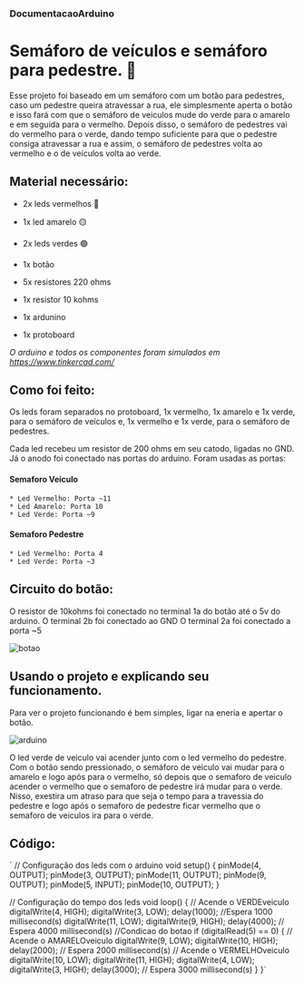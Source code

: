 ### DocumentacaoArduino

# Semáforo de veículos e semáforo para pedestre. 🚦

Esse projeto foi baseado em um semáforo com um botão para pedestres, caso um pedestre queira atravessar a rua, ele simplesmente aperta o botão e isso fará com que o semáforo de veiculos mude do verde para o amarelo e em seguida para o vermelho. Depois disso, o semáforo de pedestres vai do vermelho para o verde, dando tempo suficiente para que o pedestre consiga atravessar a rua e assim, o semáforo de pedestres volta ao vermelho e o de veículos volta ao verde.


## Material necessário:

* 2x leds vermelhos 🔴
* 1x led amarelo 🟡
* 2x leds verdes 🟢

* 1x botão 

* 5x resistores 220 ohms
* 1x resistor 10 kohms

* 1x ardunino

* 1x protoboard

*O arduino e todos os componentes foram simulados em https://www.tinkercad.com/*


## Como foi feito:

Os leds foram separados no protoboard, 1x vermelho, 1x amarelo e 1x verde, para o semáforo de veículos e, 1x vermelho e  1x verde, para o semáforo de pedestres.

Cada led recebeu um resistor de 200 ohms em seu catodo, ligadas no GND. Já o anodo foi conectado nas portas do arduino. Foram usadas as portas:
	
   #### Semaforo Veiculo
	* Led Vermelho: Porta ~11
	* Led Amarelo: Porta 10
	* Led Verde: Porta ~9
   #### Semaforo Pedestre	
	* Led Vermelho: Porta 4
	* Led Verde: Porta ~3


## Circuito do botão:

O resistor de 10kohms foi conectado no terminal 1a do botão até o 5v do arduino. 
O terminal 2b foi conectado ao GND
O terminal 2a foi conectado a porta ~5

![botao](https://imgur.com/5l5uh5q) 

## Usando o projeto e explicando seu funcionamento.

Para ver o projeto funcionando é bem simples, ligar na eneria e apertar o botão.

![arduino](https://i.imgur.com/Ch8nHEP.gifv)

O led verde de veiculo vai acender junto com o led vermelho do pedestre. 
Com o botão sendo pressionado, o semáforo de veiculo vai mudar para o amarelo e logo após para o vermelho, só depois que o semaforo de veiculo acender o vermelho que o semaforo de pedestre irá mudar para o verde. 
Nisso, exestira um atraso para que seja o tempo para a travessia do pedestre e logo após o semaforo de pedestre ficar vermelho que o semaforo de veiculos ira para o verde.

## Código: 

` // Configuração dos leds com o arduino
void setup()
{
  pinMode(4, OUTPUT);
  pinMode(3, OUTPUT);
  pinMode(11, OUTPUT);
  pinMode(9, OUTPUT);
  pinMode(5, INPUT);
  pinMode(10, OUTPUT);
}

// Configuração do tempo dos leds
void loop()
{
  // Acende o VERDEveiculo
  digitalWrite(4, HIGH);
  digitalWrite(3, LOW);
  delay(1000); //Espera 1000 millisecond(s)
  digitalWrite(11, LOW);
  digitalWrite(9, HIGH);
  delay(4000); // Espera 4000 millisecond(s)
  //Condicao do botao
  if (digitalRead(5) == 0) {
    // Acende o AMARELOveiculo
    digitalWrite(9, LOW);
    digitalWrite(10, HIGH);
    delay(2000); // Espera 2000 millisecond(s)
    // Acende o VERMELHOveiculo
    digitalWrite(10, LOW);
    digitalWrite(11, HIGH);
    digitalWrite(4, LOW);
    digitalWrite(3, HIGH);
    delay(3000); // Espera 3000 millisecond(s)
  }
}`



